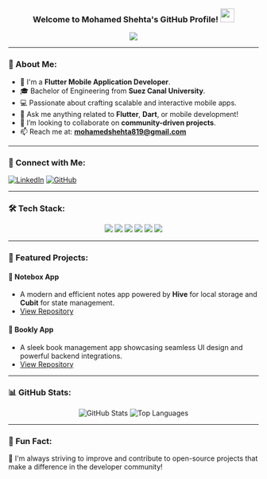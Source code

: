 
<h3 align="center">
  Welcome to Mohamed Shehta's GitHub Profile! 
  <img src="https://media.giphy.com/media/hvRJCLFzcasrR4ia7z/giphy.gif" width="28">
</h3>

<p align="center">
  <a href="https://github.com/DenverCoder1/readme-typing-svg">
    <img src="https://readme-typing-svg.herokuapp.com/?lines=Flutter%20Developer;Problem%20Solver;Always%20Learning%20New%20Technologies&font=Fira%20Code&center=true&width=500&height=50&color=F75C7E&vCenter=true&size=22">
  </a>
</p>

---

### 👋 About Me:
- 📱 I'm a **Flutter Mobile Application Developer**.
- 🎓 Bachelor of Engineering from **Suez Canal University**.
- 💻 Passionate about crafting scalable and interactive mobile apps.
- 💬 Ask me anything related to **Flutter**, **Dart**, or mobile development!
- 🌟 I’m looking to collaborate on **community-driven projects**.
- 📫 Reach me at: **mohamedshehta819@gmail.com**

---

### 💼 Connect with Me:

[![LinkedIn](https://img.shields.io/badge/LinkedIn-%230077B5.svg?logo=linkedin&logoColor=white)](https://www.linkedin.com/in/mohamed-shehta-3b43051a4/)
[![GitHub](https://img.shields.io/badge/GitHub-%2312100E.svg?logo=github&logoColor=white)](https://github.com/Shehta2000)

---

### 🛠️ Tech Stack:

<p align="center">
  <img src="https://img.shields.io/badge/Dart-0175C2?style=for-the-badge&logo=dart&logoColor=white">
  <img src="https://img.shields.io/badge/Flutter-02569B?style=for-the-badge&logo=flutter&logoColor=white">
  <img src="https://img.shields.io/badge/Firebase-FFCA28?style=for-the-badge&logo=firebase&logoColor=black">
  <img src="https://img.shields.io/badge/Android_Studio-3DDC84?style=for-the-badge&logo=android-studio&logoColor=white">
  <img src="https://img.shields.io/badge/Git-F05032?style=for-the-badge&logo=git&logoColor=white">
  <img src="https://img.shields.io/badge/VS%20Code-007ACC?style=for-the-badge&logo=visual-studio-code&logoColor=white">
</p>

---

### 📂 Featured Projects:

#### 📝 **Notebox App**
- A modern and efficient notes app powered by **Hive** for local storage and **Cubit** for state management.
- [View Repository](https://github.com/Shehta2000/Notebox)

#### 📘 **Bookly App**
- A sleek book management app showcasing seamless UI design and powerful backend integrations.
- [View Repository](https://github.com/Shehta2000/Bookly)

---

### 📊 GitHub Stats:
<p align="center">
  <img src="https://github-readme-stats.vercel.app/api?username=Shehta2000&show_icons=true&theme=radical&hide_border=false" alt="GitHub Stats">
  <img src="https://github-readme-stats.vercel.app/api/top-langs/?username=Shehta2000&theme=radical&layout=compact&hide_border=false" alt="Top Languages">
</p>

---

### 🎯 Fun Fact:
🌱 I'm always striving to improve and contribute to open-source projects that make a difference in the developer community!

